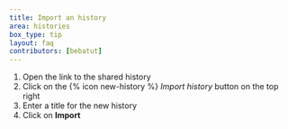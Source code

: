 ```yaml
---
title: Import an history
area: histories
box_type: tip
layout: faq
contributors: [bebatut]
---
```


1. Open the link to the shared history
2. Click on the {% icon new-history %} *Import history* button on the top right
3. Enter a title for the new history
4. Click on **Import**
